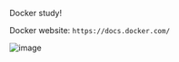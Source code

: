 Docker study!

Docker website: `https://docs.docker.com/`

![image](https://imgsa.baidu.com/forum/w%3D580/sign=b49bcebd269759ee4a5060c382fa434e/2e1e354c510fd9f96b4bffd9252dd42a2934a40d.jpg)
